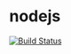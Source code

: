 # nodejs

[![Build Status](https://travis-ci.com/Aldomspow/nodejs.svg?branch=master)](https://travis-ci.com/Aldomspow/nodejs)
